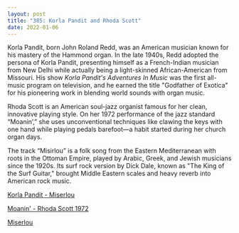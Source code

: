 ```yaml
---
layout: post
title: "385: Korla Pandit and Rhoda Scott"
date: 2022-01-06
---
```


Korla Pandit, born John Roland Redd, was an American musician known for his mastery of the Hammond organ. In the late 1940s, Redd adopted the persona of Korla Pandit, presenting himself as a French-Indian musician from New Delhi while actually being a light-skinned African-American from Missouri. His show *Korla Pandit's Adventures In Music* was the first all-music program on television, and he earned the title "Godfather of Exotica" for his pioneering work in blending world sounds with organ music.

Rhoda Scott is an American soul-jazz organist famous for her clean, innovative playing style. On her 1972 performance of the jazz standard “Moanin’,” she uses unconventional techniques like clawing the keys with one hand while playing pedals barefoot—a habit started during her church organ days.

The track “Misirlou” is a folk song from the Eastern Mediterranean with roots in the Ottoman Empire, played by Arabic, Greek, and Jewish musicians since the 1920s. Its surf rock version by Dick Dale, known as "The King of the Surf Guitar," brought Middle Eastern scales and heavy reverb into American rock music.

[Korla Pandit - Miserlou](https://youtu.be/G9ytSC8rz84)  

[Moanin' - Rhoda Scott 1972](https://youtu.be/oIB2ywz3S9o)  

[Miserlou](https://youtu.be/mKpsuGMeqHI)  
